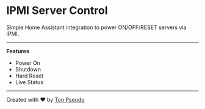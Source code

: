 # IPMI Server Control

Simple Home Assistant integration to power ON/OFF/RESET servers via IPMI.

---

**Features**
- Power On
- Shutdown
- Hard Reset
- Live Status

---

Created with ❤️ by [Ton Pseudo](https://github.com/ton_github)
